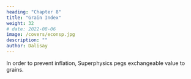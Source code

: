 ```yaml
---
heading: "Chapter 8"
title: "Grain Index"
weight: 32
# date: 2022-08-06
image: /covers/econsp.jpg
description: ""
author: Dalisay
---
```




In order to prevent inflation, Superphysics pegs exchangeable value to grains. 

